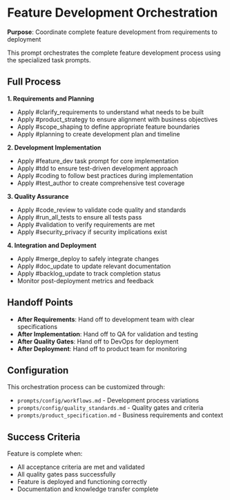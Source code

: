# Feature Development Orchestration

**Purpose**: Coordinate complete feature development from requirements to deployment

This prompt orchestrates the complete feature development process using the specialized task prompts.

## Full Process

**1. Requirements and Planning**
- Apply #clarify_requirements to understand what needs to be built
- Apply #product_strategy to ensure alignment with business objectives
- Apply #scope_shaping to define appropriate feature boundaries
- Apply #planning to create development plan and timeline

**2. Development Implementation**
- Apply #feature_dev task prompt for core implementation
- Apply #tdd to ensure test-driven development approach
- Apply #coding to follow best practices during implementation
- Apply #test_author to create comprehensive test coverage

**3. Quality Assurance**
- Apply #code_review to validate code quality and standards
- Apply #run_all_tests to ensure all tests pass
- Apply #validation to verify requirements are met
- Apply #security_privacy if security implications exist

**4. Integration and Deployment**
- Apply #merge_deploy to safely integrate changes
- Apply #doc_update to update relevant documentation
- Apply #backlog_update to track completion status
- Monitor post-deployment metrics and feedback

## Handoff Points

- **After Requirements**: Hand off to development team with clear specifications
- **After Implementation**: Hand off to QA for validation and testing
- **After Quality Gates**: Hand off to DevOps for deployment
- **After Deployment**: Hand off to product team for monitoring

## Configuration

This orchestration process can be customized through:
- `prompts/config/workflows.md` - Development process variations
- `prompts/config/quality_standards.md` - Quality gates and criteria
- `prompts/product_specification.md` - Business requirements and context

## Success Criteria

Feature is complete when:
- All acceptance criteria are met and validated
- All quality gates pass successfully
- Feature is deployed and functioning correctly
- Documentation and knowledge transfer complete
